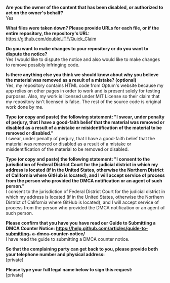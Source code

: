 **Are you the owner of the content that has been disabled, or authorized to
act on the owner's behalf?**  
Yes

**What files were taken down? Please provide URLs for each file, or if the
entire repository, the repository's URL:**  
https://github.com/doubleUTF/Quick_Claim

**Do you want to make changes to your repository or do you want to dispute
the notice?**  
Yes I would like to dispute the notice and also would like to make changes
to remove possibly infringing code.

**Is there anything else you think we should know about why you believe the
material was removed as a result of a mistake? (optional)**  
Yes, my repository contains HTML code from Optum's website because my app
relies on other pages in order to work and is present solely for testing
purposes. Also, my work is licensed under MIT License so their claim that
my repository isn't licensed is false. The rest of the source code is
original work done by me.

**Type (or copy and paste) the following statement: "I swear, under penalty
of perjury, that I have a good-faith belief that the material was removed
or disabled as a result of a mistake or misidentification of the material
to be removed or disabled."**  
I swear, under penalty of perjury, that I have a good-faith belief that the
material was removed or disabled as a result of a mistake or
misidentification of the material to be removed or disabled.

**Type (or copy and paste) the following statement: "I consent to the
jurisdiction of Federal District Court for the judicial district in which
my address is located (if in the United States, otherwise the Northern
District of California where GitHub is located), and I will accept service
of process from the person who provided the DMCA notification or an agent
of such person."**  
I consent to the jurisdiction of Federal District Court for the judicial
district in which my address is located (if in the United States, otherwise
the Northern District of California where GitHub is located), and I will
accept service of process from the person who provided the DMCA
notification or an agent of such person.

**Please confirm that you have you have read our Guide to Submitting a DMCA
Counter Notice: https://help.github.com/articles/guide-to-submitting-
a-dmca-counter-notice/**  
I have read the guide to submitting a DMCA counter notice.

**So that the complaining party can get back to you, please provide both your
telephone number and physical address:**  
[private]  

**Please type your full legal name below to sign this request:**  
[private]
